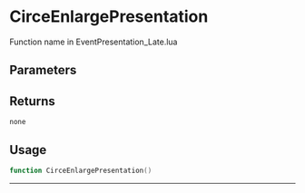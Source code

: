 # CirceEnlargePresentation
Function name in EventPresentation_Late.lua
## Parameters

## Returns
`none`
## Usage
```lua
function CirceEnlargePresentation()
```
---
